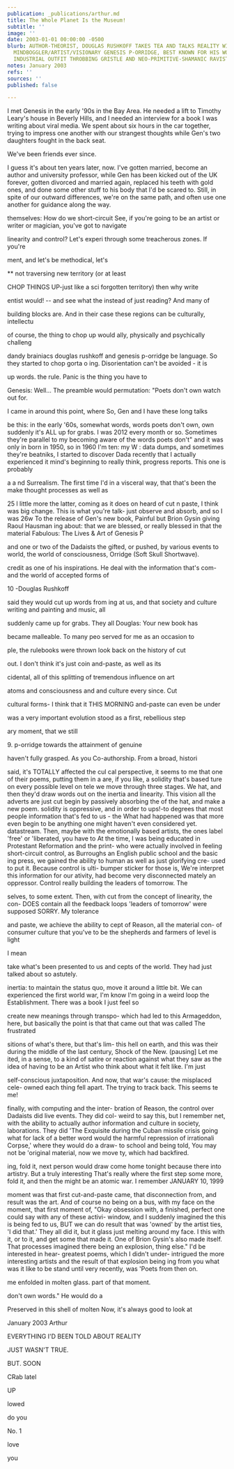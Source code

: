 ```yaml
---
publication: _publications/arthur.md
title: The Whole Planet Is the Museum!
subtitle: ''
image: ''
date: 2003-01-01 00:00:00 -0500
blurb: AUTHOR-THEORIST, DOUGLAS RUSHKOFF TAKES TEA AND TALKS REALITY WITH VETERAN
  MINDBOGGLER/ARTIST/VISIONARY GENESIS P-ORRIDGE, BEST KNOWN FOR HIS WORK AS IN SEMINAL
  INDUSTRIAL OUTFIT THROBBING GRISTLE AND NEO-PRIMITIVE-SHAMANIC RAVISTS PSYCHIC TV.
notes: January 2003
refs: ''
sources: ''
published: false

---
```

I met Genesis in the early '90s in the Bay Area. He needed a lift to Timothy Leary's house in Beverly Hills, and I needed an interview for a book I was writing about viral media. We spent about six hours in the car together, trying to impress one another with our strangest thoughts while Gen's two daughters fought in the back seat.

We've been friends ever since.

I guess it's about ten years later, now. I've gotten married, become an author and university professor, while Gen has been kicked out of the UK forever, gotten divorced and married again, replaced his teeth with gold ones, and done some other stuff to his body that I'd be scared to. Still, in spite of our outward differences, we're on the same path, and often use one another for guidance along the way.

themselves: How do we short-circuit See, if you're going to be an artist or writer or magician, you've got to navigate

linearity and control? Let's experi through some treacherous zones. If you're

ment, and let's be methodical, let's

\** not traversing new territory (or at least

CHOP THINGS UP-just like a sci forgotten territory) then why write

entist would! -- and see what the instead of just reading? And many of

building blocks are. And in their case these regions can be culturally, intellectu

of course, the thing to chop up would ally, physically and psychically challeng

dandy brainiacs douglas rushkoff and genesis p-orridge be language. So they started to chop gorta o ing. Disorientation can't be avoided - it is

up words. the rule. Panic is the thing you have to

Genesis: Well... The preamble would permutation: "Poets don't own watch out for.

I came in around this point, where So, Gen and I have these long talks

be this: in the early '60s, somewhat words, words poets don't own, own suddenly it's ALL up for grabs. I was 2012 every month or so. Sometimes they're parallel to my becoming aware of the words poets don't" and it was only in born in 1950, so in 1960 I'm ten: my W : data dumps, and sometimes they're beatniks, I started to discover Dada recently that I actually experienced it mind's beginning to really think, progress reports. This one is probably

a a nd Surrealism. The first time I'd in a visceral way, that that's been the make thought processes as well as

25 l little more the latter, coming as it does on heard of cut n paste, I think was big change. This is what you're talk- just observe and absorb, and so I was 26w To the release of Gen's new book, Painful but Brion Gysin giving Raoul Hausman ing about: that we are blessed, or really blessed in that the material Fabulous: The Lives & Art of Genesis P

and one or two of the Dadaists the gifted, or pushed, by various events to world, the world of consciousness, Orridge (Soft Skull Shortwave).

credit as one of his inspirations. He deal with the information that's com- and the world of accepted forms of

10 -Douglas Rushkoff

said they would cut up words from ing at us, and that society and culture writing and painting and music, all

suddenly came up for grabs. They all Douglas: Your new book has

became malleable. To many peo served for me as an occasion to

ple, the rulebooks were thrown look back on the history of cut

out. I don't think it's just coin and-paste, as well as its

cidental, all of this splitting of tremendous influence on art

atoms and consciousness and and culture every since. Cut

cultural forms- I think that it THIS MORNING and-paste can even be under

was a very important evolution stood as a first, rebellious step

ary moment, that we still

9\. p-orridge towards the attainment of genuine

haven't fully grasped. As you Co-authorship. From a broad, histori

said, it's TOTALLY affected the cul cal perspective, it seems to me that one of their poems, putting them in a are, if you like, a solidity that's based ture on every possible level on tele we move through three stages. We hat, and then they'd draw words out on the inertia and linearity. This vision all the adverts are just cut begin by passively absorbing the of the hat, and make a new poem. solidity is oppressive, and in order to ups!-to degrees that most people information that's fed to us - the What had happened was that more even begin to be anything one might haven't even considered yet. datastream. Then, maybe with the emotionally based artists, the ones label 'free' or 'liberated, you have to At the time, I was being educated in Protestant Reformation and the print- who were actually involved in feeling short-circuit control, as Burroughs an English public school and the basic ing press, we gained the ability to human as well as just glorifying cre- used to put it. Because control is ulti- bumper sticker for those is, We're interpret this information for our ativity, had become very disconnected mately an oppressor. Control really building the leaders of tomorrow. The

selves, to some extent. Then, with cut from the concept of linearity, the con- DOES contain all the feedback loops 'leaders of tomorrow' were supposed SORRY. My tolerance

and paste, we achieve the ability to cept of Reason, all the material con- of consumer culture that you've to be the shepherds and farmers of level is light

I mean

take what's been presented to us and cepts of the world. They had just talked about so astutely.

inertia: to maintain the status quo, move it around a little bit. We can experienced the first world war, I'm know I'm going in a weird loop the Establishment. There was a book I just feel so

create new meanings through transpo- which had led to this Armageddon, here, but basically the point is that that came out that was called The frustrated

sitions of what's there, but that's lim- this hell on earth, and this was their during the middle of the last century, Shock of the New. (pausing\] Let me ited, in a sense, to a kind of satire or reaction against what they saw as the idea of having to be an Artist who think about what it felt like. I'm just

self-conscious juxtaposition. And now, that war's cause: the misplaced cele- owned each thing fell apart. The trying to track back. This seems te me!

finally, with computing and the inter- bration of Reason, the control over Dadaists did live events. They did col- weird to say this, but I remember net, with the ability to actually author information and culture in society, laborations. They did 'The Exquisite during the Cuban missile crisis going what for lack of a better word would the harmful repression of irrationali Corpse,' where they would do a draw- to school and being told, You may not be 'original material, now we move ty, which had backfired.

ing, fold it, next person would draw come home tonight because there into artistry. But a truly interesting That's really where the first step some more, fold it, and then the might be an atomic war. I remember JANUARY 10, 1999

moment was that first cut-and-paste came, that disconnection from, and result was the art. And of course no being on a bus, with my face on the moment, that first moment of, "Okay obsession with, a finished, perfect one could say with any of these activi- window, and I suddenly imagined the this is being fed to us, BUT we can do result that was 'owned' by the artist ties, 'I did that.' They all did it, but it glass just melting around my face. I this with it, or to it, and get some that made it. One of Brion Gysin's also made itself. That processes imagined there being an explosion, thing else." I'd be interested in hear- greatest poems, which I didn't under- intrigued the more interesting artists and the result of that explosion being ing from you what was it like to be stand until very recently, was 'Poets from then on.

me enfolded in molten glass. part of that moment.

don't own words." He would do a

Preserved in this shell of molten Now, it's always good to look at

January 2003 Arthur

EVERYTHING I'D BEEN TOLD ABOUT REALITY

JUST WASN'T TRUE.

BUT. SOON

CRab latel

UP

lowed

do you

No. 1

love

you